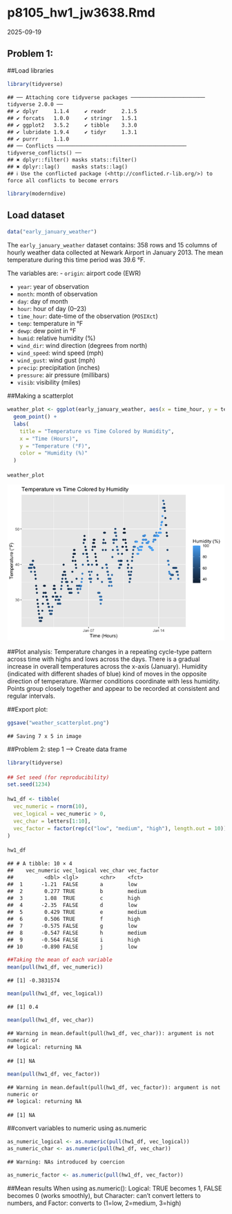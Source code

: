 p8105_hw1_jw3638.Rmd
================
2025-09-19

## Problem 1:

\##Load libraries

``` r
library(tidyverse)
```

    ## ── Attaching core tidyverse packages ──────────────────────── tidyverse 2.0.0 ──
    ## ✔ dplyr     1.1.4     ✔ readr     2.1.5
    ## ✔ forcats   1.0.0     ✔ stringr   1.5.1
    ## ✔ ggplot2   3.5.2     ✔ tibble    3.3.0
    ## ✔ lubridate 1.9.4     ✔ tidyr     1.3.1
    ## ✔ purrr     1.1.0     
    ## ── Conflicts ────────────────────────────────────────── tidyverse_conflicts() ──
    ## ✖ dplyr::filter() masks stats::filter()
    ## ✖ dplyr::lag()    masks stats::lag()
    ## ℹ Use the conflicted package (<http://conflicted.r-lib.org/>) to force all conflicts to become errors

``` r
library(moderndive)
```

## Load dataset

``` r
data("early_january_weather")
```

The `early_january_weather` dataset contains: 358 rows and 15 columns of
hourly weather data collected at Newark Airport in January 2013. The
mean temperature during this time period was 39.6 °F.

The variables are: - `origin`: airport code (EWR)  
- `year`: year of observation  
- `month`: month of observation  
- `day`: day of month  
- `hour`: hour of day (0–23)  
- `time_hour`: date-time of the observation (`POSIXct`)  
- `temp`: temperature in °F  
- `dewp`: dew point in °F  
- `humid`: relative humidity (%)  
- `wind_dir`: wind direction (degrees from north)  
- `wind_speed`: wind speed (mph)  
- `wind_gust`: wind gust (mph)  
- `precip`: precipitation (inches)  
- `pressure`: air pressure (millibars)  
- `visib`: visibility (miles)

\##Making a scatterplot

``` r
weather_plot <- ggplot(early_january_weather, aes(x = time_hour, y = temp, color = humid)) +
  geom_point() +
  labs(
    title = "Temperature vs Time Colored by Humidity",
    x = "Time (Hours)",
    y = "Temperature (°F)",
    color = "Humidity (%)"
  )

weather_plot
```

![](p8105_hw1_jw3638_files/figure-gfm/scatterplot-1.png)<!-- -->

\##Plot analysis: Temperature changes in a repeating cycle-type pattern
across time with highs and lows across the days. There is a gradual
increase in overall temperatures across the x-axis (January). Humidity
(indicated with different shades of blue) kind of moves in the opposite
direction of temperature. Warmer conditions coordinate with less
humidity. Points group closely together and appear to be recorded at
consistent and regular intervals.

\##Export plot:

``` r
ggsave("weather_scatterplot.png")
```

    ## Saving 7 x 5 in image

\##Problem 2: step 1 –\> Create data frame

``` r
library(tidyverse)

## Set seed (for reproducibility)
set.seed(1234)

hw1_df <- tibble(
  vec_numeric = rnorm(10),                     
  vec_logical = vec_numeric > 0,                  
  vec_char = letters[1:10],                       
  vec_factor = factor(rep(c("low", "medium", "high"), length.out = 10)) 
)

hw1_df
```

    ## # A tibble: 10 × 4
    ##    vec_numeric vec_logical vec_char vec_factor
    ##          <dbl> <lgl>       <chr>    <fct>     
    ##  1      -1.21  FALSE       a        low       
    ##  2       0.277 TRUE        b        medium    
    ##  3       1.08  TRUE        c        high      
    ##  4      -2.35  FALSE       d        low       
    ##  5       0.429 TRUE        e        medium    
    ##  6       0.506 TRUE        f        high      
    ##  7      -0.575 FALSE       g        low       
    ##  8      -0.547 FALSE       h        medium    
    ##  9      -0.564 FALSE       i        high      
    ## 10      -0.890 FALSE       j        low

``` r
##Taking the mean of each variable
mean(pull(hw1_df, vec_numeric))
```

    ## [1] -0.3831574

``` r
mean(pull(hw1_df, vec_logical))
```

    ## [1] 0.4

``` r
mean(pull(hw1_df, vec_char))     
```

    ## Warning in mean.default(pull(hw1_df, vec_char)): argument is not numeric or
    ## logical: returning NA

    ## [1] NA

``` r
mean(pull(hw1_df, vec_factor))   
```

    ## Warning in mean.default(pull(hw1_df, vec_factor)): argument is not numeric or
    ## logical: returning NA

    ## [1] NA

\##convert variables to numeric using as.numeric

``` r
as_numeric_logical <- as.numeric(pull(hw1_df, vec_logical))
as_numeric_char <- as.numeric(pull(hw1_df, vec_char))
```

    ## Warning: NAs introduced by coercion

``` r
as_numeric_factor <- as.numeric(pull(hw1_df, vec_factor))
```

\##Mean results When using as.numeric(): Logical: TRUE becomes 1, FALSE
becomes 0 (works smoothly), but Character: can’t convert letters to
numbers, and Factor: converts to (1=low, 2=medium, 3=high)
